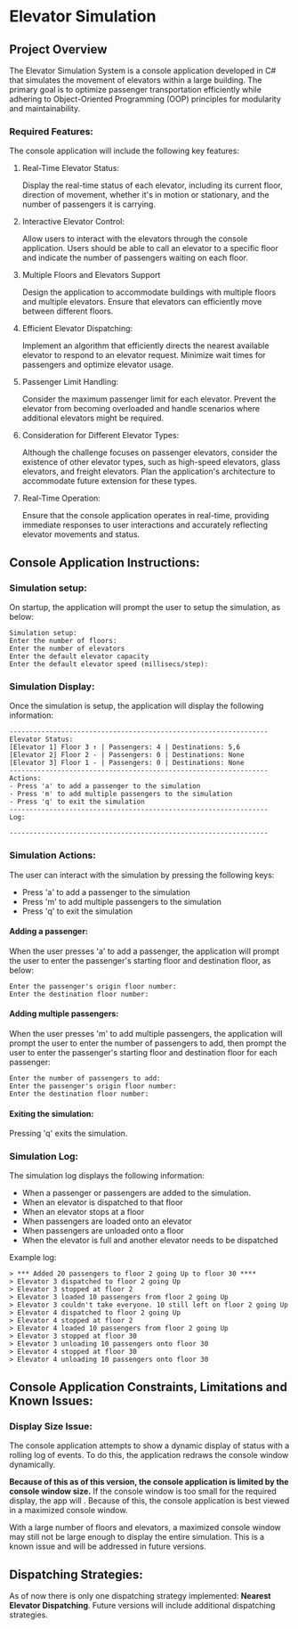 # Elevator Simulation

## Project Overview

The Elevator Simulation System is a console application developed in C# that simulates the movement of elevators within a large building. The primary goal is to optimize passenger transportation efficiently while adhering to Object-Oriented Programming (OOP) principles for modularity and maintainability.

### Required Features:
The console application will include the following key features:

1. Real-Time Elevator Status:

    Display the real-time status of each elevator, including its current floor, direction of movement, whether it's in motion or stationary, and the number of passengers it is carrying.
    
2. Interactive Elevator Control:

    Allow users to interact with the elevators through the console application. Users should be able
    to call an elevator to a specific floor and indicate the number of passengers waiting on each floor.

3. Multiple Floors and Elevators Support
    
    Design the application to accommodate buildings with multiple floors and multiple elevators.
    Ensure that elevators can efficiently move between different floors.

4. Efficient Elevator Dispatching:

    Implement an algorithm that efficiently directs the nearest available elevator to respond to an
    elevator request. Minimize wait times for passengers and optimize elevator usage.

5. Passenger Limit Handling:

    Consider the maximum passenger limit for each elevator. Prevent the elevator from becoming
    overloaded and handle scenarios where additional elevators might be required.

6. Consideration for Different Elevator Types:

    Although the challenge focuses on passenger elevators, consider the existence of other elevator
    types, such as high-speed elevators, glass elevators, and freight elevators. Plan the application's
    architecture to accommodate future extension for these types.

7. Real-Time Operation:

    Ensure that the console application operates in real-time, providing immediate responses to user
    interactions and accurately reflecting elevator movements and status.


## Console Application Instructions:

### Simulation setup:
On startup, the application will prompt the user to setup the simulation, as below:

```
Simulation setup:
Enter the number of floors:
Enter the number of elevators
Enter the default elevator capacity
Enter the default elevator speed (millisecs/step):
```

### Simulation Display:
Once the simulation is setup, the application will display the following information:


```
-----------------------------------------------------------------
Elevator Status:
[Elevator 1] Floor 3 ↑ | Passengers: 4 | Destinations: 5,6      
[Elevator 2] Floor 2 - | Passengers: 0 | Destinations: None
[Elevator 3] Floor 1 - | Passengers: 0 | Destinations: None
-----------------------------------------------------------------
Actions:
- Press 'a' to add a passenger to the simulation
- Press 'm' to add multiple passengers to the simulation
- Press 'q' to exit the simulation
-----------------------------------------------------------------
Log:

-----------------------------------------------------------------
```

### Simulation Actions:
The user can interact with the simulation by pressing the following keys:
- Press 'a' to add a passenger to the simulation
- Press 'm' to add multiple passengers to the simulation
- Press 'q' to exit the simulation

#### Adding a passenger:
When the user presses 'a' to add a passenger, the application will prompt the user to enter the passenger's starting floor and destination floor, as below:

```
Enter the passenger's origin floor number:
Enter the destination floor number:
```

#### Adding multiple passengers:
When the user presses 'm' to add multiple passengers, the application will prompt the user to enter the number of passengers to add, then prompt the user to enter the passenger's starting floor and destination floor for each passenger:

```
Enter the number of passengers to add:
Enter the passenger's origin floor number:
Enter the destination floor number:
```

#### Exiting the simulation:
Pressing 'q' exits the simulation.


### Simulation Log:
The simulation log displays the following information:

- When a passenger or passengers are added to the simulation. 
- When an elevator is dispatched to that floor
- When an elevator stops at a floor
- When passengers are loaded onto an elevator
- When passengers are unloaded onto a floor
- When the elevator is full and another elevator needs to be dispatched

Example log:

```
> *** Added 20 passengers to floor 2 going Up to floor 30 ****
> Elevator 3 dispatched to floor 2 going Up
> Elevator 3 stopped at floor 2
> Elevator 3 loaded 10 passengers from floor 2 going Up
> Elevator 3 couldn't take everyone. 10 still left on floor 2 going Up
> Elevator 4 dispatched to floor 2 going Up
> Elevator 4 stopped at floor 2
> Elevator 4 loaded 10 passengers from floor 2 going Up
> Elevator 3 stopped at floor 30
> Elevator 3 unloading 10 passengers onto floor 30
> Elevator 4 stopped at floor 30
> Elevator 4 unloading 10 passengers onto floor 30

```

## Console Application Constraints, Limitations and Known Issues:

### Display Size Issue:
The console application attempts to show a dynamic display of status with a rolling log of events. 
To do this, the application redraws the console window dynamically.

**Because of this as of this version, the console application is limited by the console window size.**
If the console window is too small for the required display, the app will . 
Because of this, the console application is best viewed in a maximized console window.

With a large number of floors and elevators, a maximized console window may still not be large enough to display the entire simulation.
This is a known issue and will be addressed in future versions.


## Dispatching Strategies:
As of now there is only one dispatching strategy implemented: **Nearest Elevator Dispatching**.
Future versions will include additional dispatching strategies.

